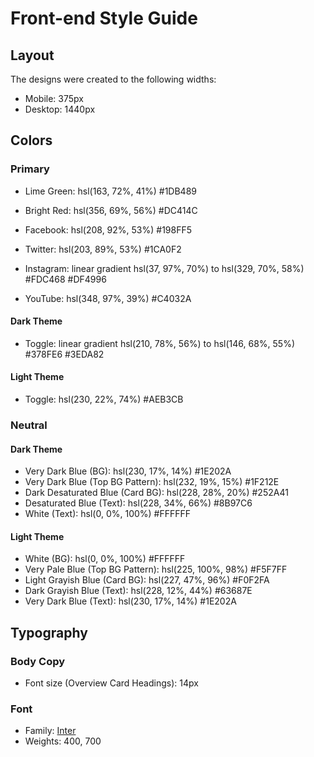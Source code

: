 # Front-end Style Guide

## Layout

The designs were created to the following widths:

- Mobile: 375px
- Desktop: 1440px

## Colors

### Primary

- Lime Green: hsl(163, 72%, 41%) #1DB489
- Bright Red: hsl(356, 69%, 56%) #DC414C

- Facebook: hsl(208, 92%, 53%) #198FF5
- Twitter: hsl(203, 89%, 53%) #1CA0F2
- Instagram: linear gradient hsl(37, 97%, 70%) to hsl(329, 70%, 58%) #FDC468 #DF4996
- YouTube: hsl(348, 97%, 39%) #C4032A

#### Dark Theme

- Toggle: linear gradient hsl(210, 78%, 56%) to hsl(146, 68%, 55%) #378FE6 #3EDA82

#### Light Theme

- Toggle: hsl(230, 22%, 74%) #AEB3CB

### Neutral

#### Dark Theme

- Very Dark Blue (BG): hsl(230, 17%, 14%) #1E202A
- Very Dark Blue (Top BG Pattern): hsl(232, 19%, 15%) #1F212E
- Dark Desaturated Blue (Card BG): hsl(228, 28%, 20%) #252A41
- Desaturated Blue (Text): hsl(228, 34%, 66%) #8B97C6
- White (Text): hsl(0, 0%, 100%) #FFFFFF

#### Light Theme

- White (BG): hsl(0, 0%, 100%) #FFFFFF
- Very Pale Blue (Top BG Pattern): hsl(225, 100%, 98%) #F5F7FF
- Light Grayish Blue (Card BG): hsl(227, 47%, 96%) #F0F2FA
- Dark Grayish Blue (Text): hsl(228, 12%, 44%) #63687E
- Very Dark Blue (Text): hsl(230, 17%, 14%) #1E202A   

## Typography

### Body Copy

- Font size (Overview Card Headings): 14px

### Font

- Family: [Inter](https://fonts.google.com/specimen/Inter)
- Weights: 400, 700
